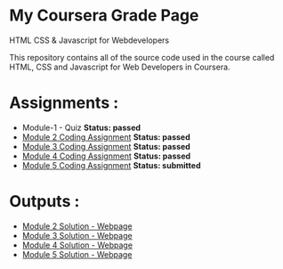 # My Coursera Grade Page
HTML CSS & Javascript for Webdevelopers

This repository contains all of the source code used in the course called HTML, CSS and Javascript for Web Developers in Coursera.

# Assignments :

* Module-1 - Quiz 
<strong> Status: passed</strong>
* [Module 2 Coding Assignment](https://github.com/jhu-ep-coursera/fullstack-course4/blob/master/assignments/assignment2/Assignment-2.md)
<strong> Status: passed</strong>
* [Module 3 Coding Assignment](https://github.com/jhu-ep-coursera/fullstack-course4/blob/master/assignments/assignment3/Assignment-3.md)
<strong> Status: passed</strong>
* [Module 4 Coding Assignment](https://github.com/jhu-ep-coursera/fullstack-course4/blob/master/assignments/assignment4/Assignment-4.md)
  <strong> Status: passed</strong>
* [Module 5 Coding Assignment](https://github.com/jhu-ep-coursera/fullstack-course4/blob/master/assignments/assignment4/Assignment-5.md)
  <strong> Status: submitted</strong>

# Outputs :

* <a href="https://ysfaydin0.github.io/coursera/module2-solution/index.html" target="_blank">Module 2 Solution - Webpage</a>
* <a href="https://ysfaydin0.github.io/coursera/module3-solution/index.html" target="_blank">Module 3 Solution - Webpage</a>
* <a href="https://ysfaydin0.github.io/coursera/module4-solution/index.html" target="_blank">Module 4 Solution - Webpage</a>
* <a href="https://ysfaydin0.github.io/coursera/module5-solution/index.html" target="_blank">Module 5 Solution - Webpage</a>



